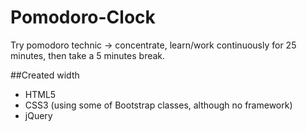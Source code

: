 # Pomodoro-Clock

Try pomodoro technic -> concentrate, learn/work continuously for 25 minutes, then take a 5 minutes break.

##Created width
- HTML5
- CSS3 (using some of Bootstrap classes, although no framework)
- jQuery

